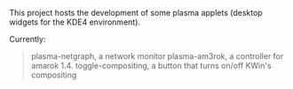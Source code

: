 This project hosts the development of some plasma applets
(desktop widgets for the KDE4 environment).

Currently:

> plasma-netgraph, a network monitor
> plasma-am3rok, a controller for amarok 1.4.
> toggle-compositing, a button that turns on/off KWin's compositing